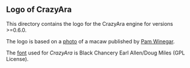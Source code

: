 ## Logo of CrazyAra

This directory contains the logo for the CrazyAra engine for versions >=0.6.0.

The logo is based on a [photo](https://naturetime.wordpress.com/2013/10/04/colorful-parrots/scarlet-macaw/) of a macaw
 published by [Pam Winegar](https://naturetime.wordpress.com/about/).

The [font](https://www.dafont.com/black-chancery.font) used for _CrazyAra_ is Black Chancery  Earl Allen/Doug Miles (GPL License).
